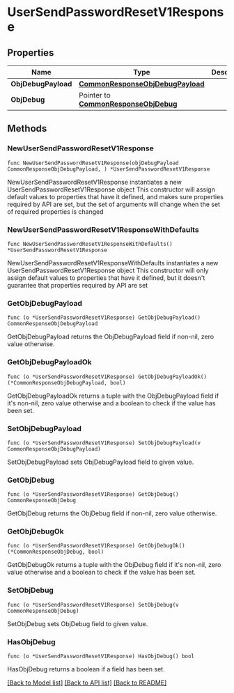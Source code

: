 # UserSendPasswordResetV1Response

## Properties

Name | Type | Description | Notes
------------ | ------------- | ------------- | -------------
**ObjDebugPayload** | [**CommonResponseObjDebugPayload**](CommonResponseObjDebugPayload.md) |  | 
**ObjDebug** | Pointer to [**CommonResponseObjDebug**](CommonResponseObjDebug.md) |  | [optional] 

## Methods

### NewUserSendPasswordResetV1Response

`func NewUserSendPasswordResetV1Response(objDebugPayload CommonResponseObjDebugPayload, ) *UserSendPasswordResetV1Response`

NewUserSendPasswordResetV1Response instantiates a new UserSendPasswordResetV1Response object
This constructor will assign default values to properties that have it defined,
and makes sure properties required by API are set, but the set of arguments
will change when the set of required properties is changed

### NewUserSendPasswordResetV1ResponseWithDefaults

`func NewUserSendPasswordResetV1ResponseWithDefaults() *UserSendPasswordResetV1Response`

NewUserSendPasswordResetV1ResponseWithDefaults instantiates a new UserSendPasswordResetV1Response object
This constructor will only assign default values to properties that have it defined,
but it doesn't guarantee that properties required by API are set

### GetObjDebugPayload

`func (o *UserSendPasswordResetV1Response) GetObjDebugPayload() CommonResponseObjDebugPayload`

GetObjDebugPayload returns the ObjDebugPayload field if non-nil, zero value otherwise.

### GetObjDebugPayloadOk

`func (o *UserSendPasswordResetV1Response) GetObjDebugPayloadOk() (*CommonResponseObjDebugPayload, bool)`

GetObjDebugPayloadOk returns a tuple with the ObjDebugPayload field if it's non-nil, zero value otherwise
and a boolean to check if the value has been set.

### SetObjDebugPayload

`func (o *UserSendPasswordResetV1Response) SetObjDebugPayload(v CommonResponseObjDebugPayload)`

SetObjDebugPayload sets ObjDebugPayload field to given value.


### GetObjDebug

`func (o *UserSendPasswordResetV1Response) GetObjDebug() CommonResponseObjDebug`

GetObjDebug returns the ObjDebug field if non-nil, zero value otherwise.

### GetObjDebugOk

`func (o *UserSendPasswordResetV1Response) GetObjDebugOk() (*CommonResponseObjDebug, bool)`

GetObjDebugOk returns a tuple with the ObjDebug field if it's non-nil, zero value otherwise
and a boolean to check if the value has been set.

### SetObjDebug

`func (o *UserSendPasswordResetV1Response) SetObjDebug(v CommonResponseObjDebug)`

SetObjDebug sets ObjDebug field to given value.

### HasObjDebug

`func (o *UserSendPasswordResetV1Response) HasObjDebug() bool`

HasObjDebug returns a boolean if a field has been set.


[[Back to Model list]](../README.md#documentation-for-models) [[Back to API list]](../README.md#documentation-for-api-endpoints) [[Back to README]](../README.md)


